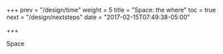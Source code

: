 +++
prev = "/design/time"
weight = 5
title = "Space: the where"
toc = true
next = "/design/nextsteps"
date = "2017-02-15T07:49:38-05:00"

+++

Space
